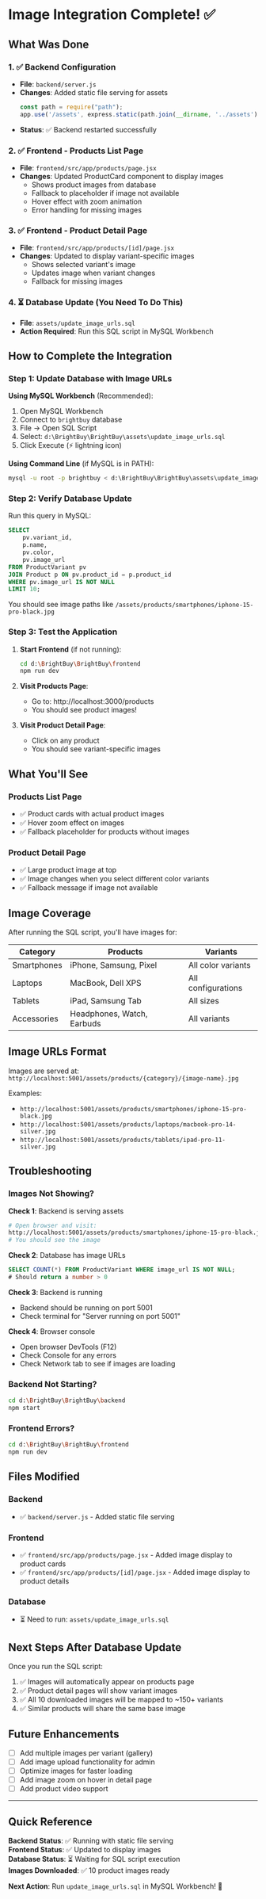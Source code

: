 # Image Integration Complete! ✅

## What Was Done

### 1. ✅ Backend Configuration
- **File**: `backend/server.js`
- **Changes**: Added static file serving for assets
  ```javascript
  const path = require("path");
  app.use('/assets', express.static(path.join(__dirname, '../assets')));
  ```
- **Status**: ✅ Backend restarted successfully

### 2. ✅ Frontend - Products List Page
- **File**: `frontend/src/app/products/page.jsx`
- **Changes**: Updated ProductCard component to display images
  - Shows product images from database
  - Fallback to placeholder if image not available
  - Hover effect with zoom animation
  - Error handling for missing images

### 3. ✅ Frontend - Product Detail Page
- **File**: `frontend/src/app/products/[id]/page.jsx`
- **Changes**: Updated to display variant-specific images
  - Shows selected variant's image
  - Updates image when variant changes
  - Fallback for missing images

### 4. ⏳ Database Update (You Need To Do This)
- **File**: `assets/update_image_urls.sql`
- **Action Required**: Run this SQL script in MySQL Workbench

## How to Complete the Integration

### Step 1: Update Database with Image URLs

**Using MySQL Workbench** (Recommended):
1. Open MySQL Workbench
2. Connect to `brightbuy` database
3. File → Open SQL Script
4. Select: `d:\BrightBuy\BrightBuy\assets\update_image_urls.sql`
5. Click Execute (⚡ lightning icon)

**Using Command Line** (if MySQL is in PATH):
```bash
mysql -u root -p brightbuy < d:\BrightBuy\BrightBuy\assets\update_image_urls.sql
```

### Step 2: Verify Database Update

Run this query in MySQL:
```sql
SELECT 
    pv.variant_id,
    p.name,
    pv.color,
    pv.image_url
FROM ProductVariant pv
JOIN Product p ON pv.product_id = p.product_id
WHERE pv.image_url IS NOT NULL
LIMIT 10;
```

You should see image paths like `/assets/products/smartphones/iphone-15-pro-black.jpg`

### Step 3: Test the Application

1. **Start Frontend** (if not running):
   ```bash
   cd d:\BrightBuy\BrightBuy\frontend
   npm run dev
   ```

2. **Visit Products Page**:
   - Go to: http://localhost:3000/products
   - You should see product images!

3. **Visit Product Detail Page**:
   - Click on any product
   - You should see variant-specific images

## What You'll See

### Products List Page
- ✅ Product cards with actual product images
- ✅ Hover zoom effect on images
- ✅ Fallback placeholder for products without images

### Product Detail Page
- ✅ Large product image at top
- ✅ Image changes when you select different color variants
- ✅ Fallback message if image not available

## Image Coverage

After running the SQL script, you'll have images for:

| Category | Products | Variants |
|----------|----------|----------|
| Smartphones | iPhone, Samsung, Pixel | All color variants |
| Laptops | MacBook, Dell XPS | All configurations |
| Tablets | iPad, Samsung Tab | All sizes |
| Accessories | Headphones, Watch, Earbuds | All variants |

## Image URLs Format

Images are served at: `http://localhost:5001/assets/products/{category}/{image-name}.jpg`

Examples:
- `http://localhost:5001/assets/products/smartphones/iphone-15-pro-black.jpg`
- `http://localhost:5001/assets/products/laptops/macbook-pro-14-silver.jpg`
- `http://localhost:5001/assets/products/tablets/ipad-pro-11-silver.jpg`

## Troubleshooting

### Images Not Showing?

**Check 1**: Backend is serving assets
```bash
# Open browser and visit:
http://localhost:5001/assets/products/smartphones/iphone-15-pro-black.jpg
# You should see the image
```

**Check 2**: Database has image URLs
```sql
SELECT COUNT(*) FROM ProductVariant WHERE image_url IS NOT NULL;
# Should return a number > 0
```

**Check 3**: Backend is running
- Backend should be running on port 5001
- Check terminal for "Server running on port 5001"

**Check 4**: Browser console
- Open browser DevTools (F12)
- Check Console for any errors
- Check Network tab to see if images are loading

### Backend Not Starting?

```bash
cd d:\BrightBuy\BrightBuy\backend
npm start
```

### Frontend Errors?

```bash
cd d:\BrightBuy\BrightBuy\frontend
npm run dev
```

## Files Modified

### Backend
- ✅ `backend/server.js` - Added static file serving

### Frontend
- ✅ `frontend/src/app/products/page.jsx` - Added image display to product cards
- ✅ `frontend/src/app/products/[id]/page.jsx` - Added image display to product details

### Database
- ⏳ Need to run: `assets/update_image_urls.sql`

## Next Steps After Database Update

Once you run the SQL script:

1. ✅ Images will automatically appear on products page
2. ✅ Product detail pages will show variant images
3. ✅ All 10 downloaded images will be mapped to ~150+ variants
4. ✅ Similar products will share the same base image

## Future Enhancements

- [ ] Add multiple images per variant (gallery)
- [ ] Add image upload functionality for admin
- [ ] Optimize images for faster loading
- [ ] Add image zoom on hover in detail page
- [ ] Add product video support

---

## Quick Reference

**Backend Status**: ✅ Running with static file serving  
**Frontend Status**: ✅ Updated to display images  
**Database Status**: ⏳ Waiting for SQL script execution  
**Images Downloaded**: ✅ 10 product images ready  

**Next Action**: Run `update_image_urls.sql` in MySQL Workbench! 🚀
